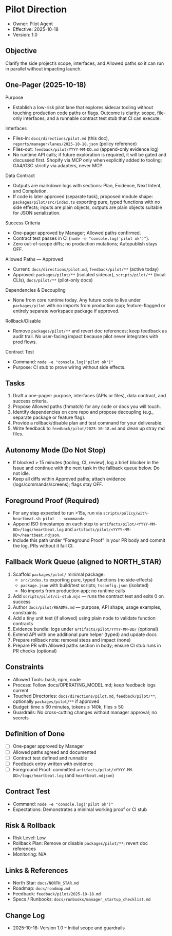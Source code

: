 # Pilot Direction

- Owner: Pilot Agent
- Effective: 2025-10-18
- Version: 1.0

## Objective

Clarify the side project’s scope, interfaces, and Allowed paths so it can run in parallel without impacting launch.

## One-Pager (2025-10-18)

Purpose

- Establish a low-risk pilot lane that explores sidecar tooling without touching production code paths or flags. Outcome is clarity: scope, file-only interfaces, and a runnable contract test stub that CI can execute.

Interfaces

- Files-in: `docs/directions/pilot.md` (this doc), `reports/manager/lanes/2025-10-18.json` (policy reference)
- Files-out: `feedback/pilot/YYYY-MM-DD.md` (append-only evidence log)
- No runtime API calls; if future exploration is required, it will be gated and discussed first. Shopify via MCP only when explicitly added to tooling; GA4/GSC strictly via adapters, never MCP.

Data Contract

- Outputs are markdown logs with sections: Plan, Evidence, Next Intent, and Completion.
- If code is later approved (separate task), proposed module shape: `packages/pilot/src/index.ts` exporting pure, typed functions with no side effects; inputs are plain objects, outputs are plain objects suitable for JSON serialization.

Success Criteria

- One-pager approved by Manager; Allowed paths confirmed.
- Contract test passes in CI (`node -e "console.log('pilot ok')"`).
- Zero out-of-scope diffs; no production mutations; Autopublish stays OFF.

Allowed Paths — Approved

- Current: `docs/directions/pilot.md`, `feedback/pilot/**` (active today)
- Approved: `packages/pilot/**` (isolated sidecar), `scripts/pilot/**` (local CLIs), `docs/pilot/**` (pilot-only docs)

Dependencies & Decoupling

- None from core runtime today. Any future code to live under `packages/pilot` with no imports from production app; feature-flagged or entirely separate workspace package if approved.

Rollback/Disable

- Remove `packages/pilot/**` and revert doc references; keep feedback as audit trail. No user-facing impact because pilot never integrates with prod flows.

Contract Test

- Command: `node -e "console.log('pilot ok')"`
- Purpose: CI stub to prove wiring without side effects.

## Tasks

1. Draft a one-pager: purpose, interfaces (APIs or files), data contract, and success criteria.
2. Propose Allowed paths (fnmatch) for any code or docs you will touch.
3. Identify dependencies on core repo and propose decoupling (e.g., separate package or feature flag).
4. Provide a rollback/disable plan and test command for your deliverable.
5. Write feedback to `feedback/pilot/2025-10-18.md` and clean up stray md files.

## Autonomy Mode (Do Not Stop)

- If blocked > 15 minutes (tooling, CI, review), log a brief blocker in the Issue and continue with the next task in the fallback queue below. Do not idle.
- Keep all diffs within Approved paths; attach evidence (logs/commands/screens); flags stay OFF.

## Foreground Proof (Required)

- For any step expected to run >15s, run via `scripts/policy/with-heartbeat.sh pilot -- <command>`.
- Append ISO timestamps on each step to `artifacts/pilot/<YYYY-MM-DD>/logs/heartbeat.log` and `artifacts/pilot/<YYYY-MM-DD>/heartbeat.ndjson`.
- Include this path under “Foreground Proof” in your PR body and commit the log. PRs without it fail CI.

## Fallback Work Queue (aligned to NORTH_STAR)

1. Scaffold `packages/pilot/` minimal package:
   - `src/index.ts` exporting pure, typed functions (no side‑effects)
   - `package.json` with build/test scripts; `tsconfig.json` (isolated)
   - No imports from production app; no runtime calls
2. Add `scripts/pilot/ci-stub.mjs` — runs the contract test and exits 0 on success
3. Author `docs/pilot/README.md` — purpose, API shape, usage examples, constraints
4. Add a tiny unit test (if allowed) using plain node to validate function contracts
5. Evidence bundle: logs under `artifacts/pilot/YYYY-MM-DD/` (optional)
6. Extend API with one additional pure helper (typed) and update docs
7. Prepare rollback note: removal steps and impact (none)
8. Prepare PR with Allowed paths section in body; ensure CI stub runs in PR checks (optional)

## Constraints

- Allowed Tools: bash, npm, node
- Process: Follow docs/OPERATING_MODEL.md; keep feedback logs current
- Touched Directories: `docs/directions/pilot.md`, `feedback/pilot/**`, optionally `packages/pilot/**` if approved
- Budget: time ≤ 60 minutes, tokens ≤ 140k, files ≤ 50
- Guardrails: No cross-cutting changes without manager approval; no secrets

## Definition of Done

- [ ] One-pager approved by Manager
- [ ] Allowed paths agreed and documented
- [ ] Contract test defined and runnable
- [ ] Feedback entry written with evidence
- [ ] Foreground Proof: committed `artifacts/pilot/<YYYY-MM-DD>/logs/heartbeat.log` (and `heartbeat.ndjson`)

## Contract Test

- Command: `node -e "console.log('pilot ok')"`
- Expectations: Demonstrates a minimal working proof or CI stub

## Risk & Rollback

- Risk Level: Low
- Rollback Plan: Remove or disable `packages/pilot/**`; revert doc references
- Monitoring: N/A

## Links & References

- North Star: `docs/NORTH_STAR.md`
- Roadmap: `docs/roadmap.md`
- Feedback: `feedback/pilot/2025-10-18.md`
- Specs / Runbooks: `docs/runbooks/manager_startup_checklist.md`

## Change Log

- 2025-10-18: Version 1.0 – Initial scope and guardrails

